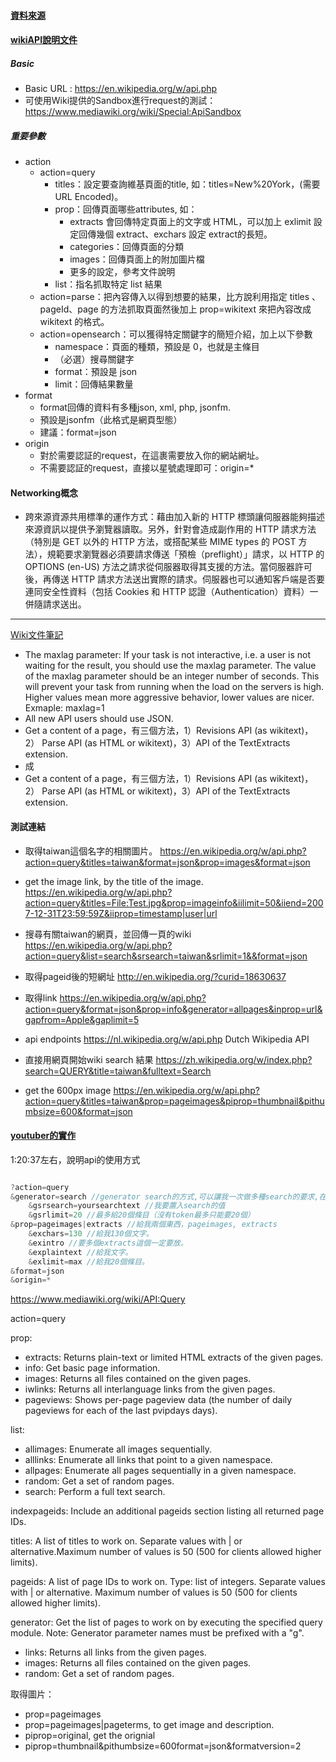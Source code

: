 #### [資料來源](https://ithelp.ithome.com.tw/articles/10196319)
#### [wikiAPI說明文件](https://www.mediawiki.org/wiki/API:Main_page)

##### Basic
- Basic URL : https://en.wikipedia.org/w/api.php
- 可使用Wiki提供的Sandbox進行request的測試： https://www.mediawiki.org/wiki/Special:ApiSandbox

##### 重要參數
- action
  * action=query
    * titles：設定要查詢維基頁面的title, 如：titles=New%20York，(需要URL Encoded)。
    * prop：回傳頁面哪些attributes, 如：
      * extracts 會回傳特定頁面上的文字或 HTML，可以加上 exlimit 設定回傳幾個 extract、exchars 設定 extract的長短。
      * categories：回傳頁面的分類
      * images：回傳頁面上的附加圖片檔
      * 更多的設定，參考文件說明
    * list：指名抓取特定 list 結果
  * action=parse：把內容傳入以得到想要的結果，比方說利用指定 titles 、pageId、page 的方法抓取頁面然後加上 prop=wikitext 來把內容改成wikitext 的格式。
  * action=opensearch：可以獲得特定關鍵字的簡短介紹，加上以下參數
    * namespace：頁面的種類，預設是 0，也就是主條目
    * （必選）搜尋關鍵字
    * format：預設是 json
    * limit：回傳結果數量  
- format
  * format回傳的資料有多種json, xml, php, jsonfm.
  * 預設是jsonfm（此格式是網頁型態）
  * 建議：format=json
- origin
  * 對於需要認証的request，在這裹需要放入你的網站網址。
  * 不需要認証的request，直接以星號處理即可：origin=*


#### Networking概念
- 跨來源資源共用標準的運作方式：藉由加入新的 HTTP 標頭讓伺服器能夠描述來源資訊以提供予瀏覽器讀取。另外，針對會造成副作用的 HTTP 請求方法（特別是 GET 以外的 HTTP 方法，或搭配某些 MIME types 的 POST 方法），規範要求瀏覽器必須要請求傳送「預檢（preflight）」請求，以 HTTP 的 OPTIONS (en-US) 方法之請求從伺服器取得其支援的方法。當伺服器許可後，再傳送 HTTP 請求方法送出實際的請求。伺服器也可以通知客戶端是否要連同安全性資料（包括 Cookies 和 HTTP 認證（Authentication）資料）一併隨請求送出。

***

[Wiki文件筆記](https://www.mediawiki.org/wiki/API:Main_page)

- The maxlag parameter: If your task is not interactive, i.e. a user is not waiting for the result, you should use the maxlag parameter. The value of the maxlag parameter should be an integer number of seconds. This will prevent your task from running when the load on the servers is high. Higher values mean more aggressive behavior, lower values are nicer. Exmaple: maxlag=1
- All new API users should use JSON.
- Get a content of a page，有三個方法，1）Revisions API (as wikitext)，2） Parse API (as HTML or wikitext)，3）API of the TextExtracts extension.
- 成
- Get a content of a page，有三個方法，1）Revisions API (as wikitext)，2） Parse API (as HTML or wikitext)，3）API of the TextExtracts extension.


#### 測試連結

- 取得taiwan這個名字的相關圖片。
https://en.wikipedia.org/w/api.php?action=query&titles=taiwan&format=json&prop=images&format=json

- get the image link, by the title of the image.
https://en.wikipedia.org/w/api.php?action=query&titles=File:Test.jpg&prop=imageinfo&iilimit=50&iiend=2007-12-31T23:59:59Z&iiprop=timestamp|user|url

- 搜尋有關taiwan的網頁，並回傳一頁的wiki 
https://en.wikipedia.org/w/api.php?action=query&list=search&srsearch=taiwan&srlimit=1&&format=json

- 取得pageid後的短網址
http://en.wikipedia.org/?curid=18630637

- 取得link
https://en.wikipedia.org/w/api.php?action=query&format=json&prop=info&generator=allpages&inprop=url&gapfrom=Apple&gaplimit=5

- api endpoints
https://nl.wikipedia.org/w/api.php  Dutch Wikipedia API

- 直接用網頁開始wiki search 結果
https://zh.wikipedia.org/w/index.php?search=QUERY&title=taiwan&fulltext=Search

- get the 600px image
https://en.wikipedia.org/w/api.php?action=query&titles=taiwan&prop=pageimages&piprop=thumbnail&pithumbsize=600&format=json



#### [youtuber的實作](https://www.youtube.com/watch?v=Dk6Wopar10k&t=129s)
1:20:37左右，說明api的使用方式

```swift

?action=query
&generator=search //generator search的方式,可以讓我一次做多種search的要求,在此例做的是，pageimages, extracts的search
	&gsrsearch=yoursearchtext //我要置入search的值
	&gsrlimit=20 //最多給20個條目（沒有token最多只能要20個）
&prop=pageimages|extracts //給我兩個東西，pageimages, extracts
	&exchars=130 //給我130個文字。
	&exintro //要多個extracts這個一定要放。
	&explaintext //給我文字。
	&exlimit=max //給我20個條目。
&format=json
&origin=*

```


https://www.mediawiki.org/wiki/API:Query

action=query

prop:
- extracts: Returns plain-text or limited HTML extracts of the given pages.
- info: Get basic page information.
- images: Returns all files contained on the given pages.
- iwlinks: Returns all interlanguage links from the given pages.
- pageviews: Shows per-page pageview data (the number of daily pageviews for each of the last pvipdays days).

list:
- allimages: Enumerate all images sequentially.
- alllinks: Enumerate all links that point to a given namespace.
- allpages: Enumerate all pages sequentially in a given namespace.
- random: Get a set of random pages.
- search: Perform a full text search.

indexpageids: Include an additional pageids section listing all returned page IDs.

titles: A list of titles to work on. Separate values with | or alternative.Maximum number of values is 50 (500 for clients allowed higher limits).

pageids: A list of page IDs to work on. Type: list of integers. Separate values with | or alternative. Maximum number of values is 50 (500 for clients allowed higher limits).

generator: Get the list of pages to work on by executing the specified query module. Note: Generator parameter names must be prefixed with a "g".
- links: Returns all links from the given pages.
- images: Returns all files contained on the given pages.
- random: Get a set of random pages.

取得圖片：
- prop=pageimages
- prop=pageimages|pageterms, to get image and description.
- piprop=original, get the orignial 
- piprop=thumbnail&pithumbsize=600format=json&formatversion=2


